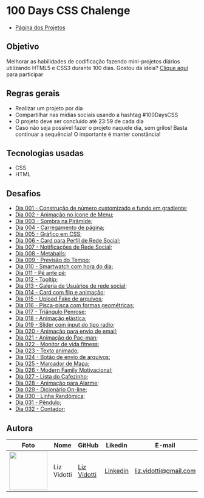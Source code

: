 # 100 Days CSS Chalenge
* [Página dos Projetos](https://lizvidotti91.github.io/100-days-css-chalenge/)

## Objetivo

Melhorar as habilidades de codificação fazendo mini-projetos diários utilizando HTML5 e CSS3 durante 100 dias.
Gostou da ideia? [Clique aqui](https://100dayscss.com/) para participar

## Regras gerais

*   Realizar um projeto por dia
*   Compartilhar nas mídias sociais usando a hashtag #100DaysCSS
*   O projeto deve ser concluído até 23:59 de cada dia
* Caso não seja possível fazer o projeto naquele dia, sem grilos! Basta continuar a sequência! O importante é manter constância!

## Tecnologias usadas

*   CSS
*   HTML

## Desafios

*   [Dia 001 - Construção de número customizado e fundo em gradiente](https://github.com/lizvidotti91/100-days-css-chalenge/tree/main/Dia%20001); 
* [Dia 002 - Animação no ícone de Menu](https://github.com/lizvidotti91/100-days-css-chalenge/tree/main/Dia%20002); 
* [Dia 003 - Sombra na Pirâmide](https://github.com/lizvidotti91/100-days-css-chalenge/tree/main/Dia%20003); 
* [Dia 004 - Carregamento de página](https://github.com/lizvidotti91/100-days-css-chalenge/tree/main/Dia%20004); 
* [Dia 005 - Gráfico em CSS](https://github.com/lizvidotti91/100-days-css-chalenge/tree/main/Dia%20005); 
* [Dia 006 - Card para Perfil de Rede Social](https://github.com/lizvidotti91/100-days-css-chalenge/tree/main/Dia%20006); 
* [Dia 007 - Notificações de Rede Social](https://github.com/lizvidotti91/100-days-css-chalenge/tree/main/Dia%20007); 
* [Dia 008 - Metaballs](https://github.com/lizvidotti91/100-days-css-chalenge/tree/main/Dia%20008); 
* [Dia 009 - Previsão do Tempo](https://github.com/lizvidotti91/100-days-css-chalenge/tree/main/Dia%20009); 
* [Dia 010 - Smartwatch com hora do dia](https://github.com/lizvidotti91/100-days-css-chalenge/tree/main/Dia%20010); 
* [Dia 011 - Pé ante pé](https://github.com/lizvidotti91/100-days-css-chalenge/tree/main/Dia%20011); 
* [Dia 012 - Tooltip](https://github.com/lizvidotti91/100-days-css-chalenge/tree/main/Dia%20012); 
* [Dia 013 - Galeria de Usuários de rede social](https://github.com/lizvidotti91/100-days-css-chalenge/tree/main/Dia%20013); 
* [Dia 014 - Card com flip e animação](https://github.com/lizvidotti91/100-days-css-chalenge/tree/main/Dia%20014); 
* [Dia 015 - Upload Fake de arquivos](https://github.com/lizvidotti91/100-days-css-chalenge/tree/main/Dia%20015); 
* [Dia 016 - Pisca-pisca com formas geométricas](https://github.com/lizvidotti91/100-days-css-chalenge/tree/main/Dia%20016); 
* [Dia 017 - Triângulo Penrose](https://github.com/lizvidotti91/100-days-css-chalenge/tree/main/Dia%20017); 
* [Dia 018 - Animação elástica](https://github.com/lizvidotti91/100-days-css-chalenge/tree/main/Dia%20018); 
* [Dia 019 - Slider com input do tipo radio](https://github.com/lizvidotti91/100-days-css-chalenge/tree/main/Dia%20019); 
* [Dia 020 - Animação para envio de email](https://github.com/lizvidotti91/100-days-css-chalenge/tree/main/Dia%20020); 
* [Dia 021 - Animação do Pac-man](https://github.com/lizvidotti91/100-days-css-chalenge/tree/main/Dia%20021); 
* [Dia 022 - Monitor de vida fitness](https://github.com/lizvidotti91/100-days-css-chalenge/tree/main/Dia%20022); 
* [Dia 023 - Texto animado](https://github.com/lizvidotti91/100-days-css-chalenge/tree/main/Dia%20023); 
* [Dia 024 - Botão de envio de arquivos](https://github.com/lizvidotti91/100-days-css-chalenge/tree/main/Dia%20024); 
* [Dia 025 - Marcador de Mapa](https://github.com/lizvidotti91/100-days-css-chalenge/tree/main/Dia%20025); 
* [Dia 026 - Modern Family Motivacional](https://github.com/lizvidotti91/100-days-css-chalenge/tree/main/Dia%20026); 
* [Dia 027 - Lista do Cafezinho](https://github.com/lizvidotti91/100-days-css-chalenge/tree/main/Dia%20027); 
* [Dia 028 - Animação para Alarme](https://github.com/lizvidotti91/100-days-css-chalenge/tree/main/Dia%20028); 
* [Dia 029 - Dicionário On-line](https://github.com/lizvidotti91/100-days-css-chalenge/tree/main/Dia%20029); 
* [Dia 030 - Linha Randômica](https://github.com/lizvidotti91/100-days-css-chalenge/tree/main/Dia%20030); 
* [Dia 031 - Pêndulo](https://github.com/lizvidotti91/100-days-css-chalenge/tree/main/Dia%20031); 
* [Dia 032 - Contador](https://github.com/lizvidotti91/100-days-css-chalenge/tree/main/Dia%20032); 

## Autora

| Foto                                       | Nome        | GitHub                                         | Likedin                                                 | E-mail                |
| ------------------------------------------ | ----------- | ---------------------------------------------- | ------------------------------------------------------- | --------------------- |
| <img src="https://github.com/lizvidotti91.png" width="100px"> | Liz Vidotti | [Liz Vidotti](https://github.com/lizvidotti91) | [Linkedin](https://www.linkedin.com/in/elisetevidotti/) | liz.vidotti@gmail.com |
